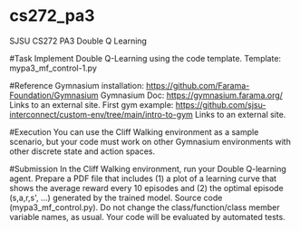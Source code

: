 # cs272_pa3
SJSU CS272 PA3 Double Q Learning

#Task
Implement Double Q-Learning using the code template.
Template: mypa3_mf_control-1.py

#Reference
Gymnasium installation: https://github.com/Farama-Foundation/Gymnasium
Gymnasium Doc: https://gymnasium.farama.org/ Links to an external site.
First gym example: https://github.com/sjsu-interconnect/custom-env/tree/main/intro-to-gym Links to an external site.

#Execution
You can use the Cliff Walking environment as a sample scenario, but your code must work on other Gymnasium environments with other discrete state and action spaces.

#Submission
In the Cliff Walking environment, run your Double Q-learning agent. Prepare a PDF file that includes (1) a plot of a learning curve that shows the average reward every 10 episodes and (2) the optimal episode (s,a,r,s', ...) generated by the trained model.
Source code (mypa3_mf_control.py). Do not change the class/function/class member variable names, as usual. Your code will be evaluated by automated tests.
